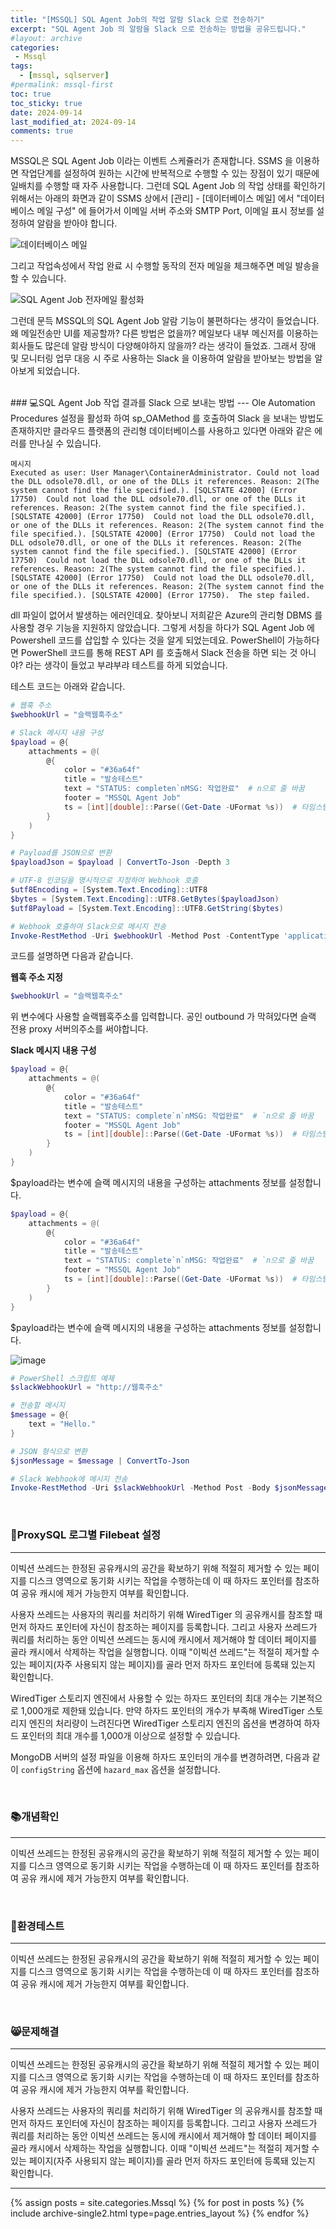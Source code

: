 ```yaml
---
title: "[MSSQL] SQL Agent Job의 작업 알람 Slack 으로 전송하기"
excerpt: "SQL Agent Job 의 알람을 Slack 으로 전송하는 방법을 공유드립니다."
#layout: archive
categories:
 - Mssql
tags:
  - [mssql, sqlserver]
#permalink: mssql-first
toc: true
toc_sticky: true
date: 2024-09-14
last_modified_at: 2024-09-14
comments: true
---
```


MSSQL은 SQL Agent Job 이라는 이벤트 스케쥴러가 존재합니다. SSMS 을 이용하면 작업단계를 설정하여 원하는 시간에 반복적으로 수행할 수 있는 장점이 있기 때문에 일배치를 수행할 때 자주 사용합니다. 그런데 SQL Agent Job 의 작업 상태를 확인하기 위해서는 아래의 화면과 같이 SSMS 상에서 [관리] - [데이터베이스 메일] 에서 "데이터베이스 메일 구성" 에 들어가서 이메일 서버 주소와 SMTP Port, 이메일 표시 정보를 설정하여 알람을 받아야 합니다.

![데이터베이스 메일](https://github.com/user-attachments/assets/a80dad43-4bc9-429d-a58d-c39d13f06583)

그리고 작업속성에서 작업 완료 시 수행할 동작의 전자 메일을 체크해주면 메일 발송을 할 수 있습니다.

![SQL Agent Job 전자메일 활성화](https://github.com/user-attachments/assets/70f449c8-30e9-42d9-9e17-b699c34d2a2a)

그런데 문득 MSSQL의 SQL Agent Job 알람 기능이 불편하다는 생각이 들었습니다. 왜 메일전송만 UI를 제공할까? 다른 방법은 없을까? 메일보다 내부 메신저를 이용하는 회사들도 많은데 알람 방식이 다양해야하지 않을까? 라는 생각이 들었죠. 그래서 장애 및 모니터링 업무 대응 시 주로 사용하는 Slack 을 이용하여 알람을 받아보는 방법을 알아보게 되었습니다.

<br/>
### 💻SQL Agent Job 작업 결과를 Slack 으로 보내는 방법 
---
Ole Automation Procedures 설정을 활성화 하여 sp_OAMethod 를 호출하여 Slack 을 보내는 방법도 존재하지만 클라우드 플랫폼의 관리형 데이터베이스를 사용하고 있다면 아래와 같은 에러를 만나실 수 있습니다.

```
메시지
Executed as user: User Manager\ContainerAdministrator. Could not load the DLL odsole70.dll, or one of the DLLs it references. Reason: 2(The system cannot find the file specified.). [SQLSTATE 42000] (Error 17750)  Could not load the DLL odsole70.dll, or one of the DLLs it references. Reason: 2(The system cannot find the file specified.). 
[SQLSTATE 42000] (Error 17750)  Could not load the DLL odsole70.dll, or one of the DLLs it references. Reason: 2(The system cannot find the file specified.). [SQLSTATE 42000] (Error 17750)  Could not load the DLL odsole70.dll, or one of the DLLs it references. Reason: 2(The system cannot find the file specified.). [SQLSTATE 42000] (Error 17750)  Could not load the DLL odsole70.dll, or one of the DLLs it references. Reason: 2(The system cannot find the file specified.). [SQLSTATE 42000] (Error 17750)  Could not load the DLL odsole70.dll, or one of the DLLs it references. Reason: 2(The system cannot find the file specified.). [SQLSTATE 42000] (Error 17750).  The step failed.
```

dll 파일이 없어서 발생하는 에러인데요. 찾아보니 저희같은 Azure의 관리형 DBMS 를 사용할 경우 기능을 지원하지 않았습니다. 그렇게 서칭을 하다가 SQL Agent Job 에 Powershell 코드를 삽입할 수 있다는 것을 알게 되었는데요. PowerShell이 가능하다면 PowerShell 코드를 통해 REST API 를 호출해서 Slack 전송을 하면 되는 것 아니야? 라는 생각이 들었고 부랴부랴 테스트를 하게 되었습니다. 

테스트 코드는 아래와 같습니다.

``` powershell
# 웹훅 주소
$webhookUrl = "슬랙웹훅주소"

# Slack 메시지 내용 구성
$payload = @{
    attachments = @(
        @{
            color = "#36a64f" 
            title = "발송테스트"
            text = "STATUS: completen`nMSG: 작업완료"  # n으로 줄 바꿈
            footer = "MSSQL Agent Job"
            ts = [int][double]::Parse((Get-Date -UFormat %s))  # 타임스탬프 추가
        }
    )
}

# Payload를 JSON으로 변환
$payloadJson = $payload | ConvertTo-Json -Depth 3

# UTF-8 인코딩을 명시적으로 지정하여 Webhook 호출
$utf8Encoding = [System.Text.Encoding]::UTF8
$bytes = [System.Text.Encoding]::UTF8.GetBytes($payloadJson)
$utf8Payload = [System.Text.Encoding]::UTF8.GetString($bytes)

# Webhook 호출하여 Slack으로 메시지 전송
Invoke-RestMethod -Uri $webhookUrl -Method Post -ContentType 'application/json; charset=utf-8' -Body $utf8Payload
```


코드를 설명하면 다음과 같습니다.



**웹훅 주소 지정**

``` powershell
$webhookUrl = "슬랙웹훅주소"
```


위 변수에다 사용할 슬랙웹훅주소를 입력합니다. 공인 outbound 가 막혀있다면 슬랙 전용 proxy 서버의주소를 써야합니다.


**Slack 메시지 내용 구성**

``` powershell
$payload = @{
    attachments = @(
        @{
            color = "#36a64f"
            title = "발송테스트"
            text = "STATUS: complete`n`nMSG: 작업완료"  # `n으로 줄 바꿈
            footer = "MSSQL Agent Job"
            ts = [int][double]::Parse((Get-Date -UFormat %s))  # 타임스탬프 추가
        }
    )
}
```

$payload라는 변수에 슬랙 메시지의 내용을 구성하는 attachments 정보를 설정합니다.




``` powershell
$payload = @{
    attachments = @(
        @{
            color = "#36a64f"
            title = "발송테스트"
            text = "STATUS: complete`n`nMSG: 작업완료"  # `n으로 줄 바꿈
            footer = "MSSQL Agent Job"
            ts = [int][double]::Parse((Get-Date -UFormat %s))  # 타임스탬프 추가
        }
    )
}
```

$payload라는 변수에 슬랙 메시지의 내용을 구성하는 attachments 정보를 설정합니다.




![image](https://github.com/user-attachments/assets/40adc37a-aab5-4ede-a796-98f1f1819ff2)


```powershell
# PowerShell 스크립트 예제
$slackWebhookUrl = "http://웹훅주소"

# 전송할 메시지
$message = @{
    text = "Hello."
}

# JSON 형식으로 변환
$jsonMessage = $message | ConvertTo-Json

# Slack Webhook에 메시지 전송
Invoke-RestMethod -Uri $slackWebhookUrl -Method Post -Body $jsonMessage -ContentType "application/json"
```


<br/>

### 🙈ProxySQL 로그별 Filebeat 설정
---
이빅션 쓰레드는 한정된 공유캐시의 공간을 확보하기 위해 적절히 제거할 수 있는 페이지를 디스크 영역으로 동기화 시키는 작업을 수행하는데 이 때 하자드 포인터를 참조하여 공유 캐시에 제거 가능한지 여부를 확인합니다. 

사용자 쓰레드는 사용자의 쿼리를 처리하기 위해 WiredTiger 의 공유캐시를 참조할 때 먼저 하자드 포인터에 자신이 참조하는 페이지를 등록합니다. 그리고 사용자 쓰레드가 쿼리를 처리하는 동안 이빅션 쓰레드는 동시에 캐시에서 제거해야 할 데이터 페이지를 골라 캐시에서 삭제하는 작업을 실행합니다. 이때 "이빅션 쓰레드"는 적절히 제거할 수 있는 페이지(자주 사용되지 않는 페이지)를 골라 먼저 하자드 포인터에 등록돼 있는지 확인합니다.

WiredTiger 스토리지 엔진에서 사용할 수 있는 하자드 포인터의 최대 개수는 기본적으로 1,000개로 제한돼 있습니다. 만약 하자드 포인터의 개수가 부족해 WiredTiger 스토리지 엔진의 처리량이 느려진다면 WiredTiger 스토리지 엔진의 옵션을 변경하여 하자드 포인터의 최대 개수를 1,000개 이상으로 설정할 수 있습니다.

MongoDB 서버의 설정 파일을 이용해 하자드 포인터의 개수를 변경하려면, 다음과 같이 `configString` 옵션에 `hazard_max` 옵션을 설정합니다.

<br/>

### 📚개념확인
---
이빅션 쓰레드는 한정된 공유캐시의 공간을 확보하기 위해 적절히 제거할 수 있는 페이지를 디스크 영역으로 동기화 시키는 작업을 수행하는데 이 때 하자드 포인터를 참조하여 공유 캐시에 제거 가능한지 여부를 확인합니다. 

<br/>

### 🚀환경테스트
---
이빅션 쓰레드는 한정된 공유캐시의 공간을 확보하기 위해 적절히 제거할 수 있는 페이지를 디스크 영역으로 동기화 시키는 작업을 수행하는데 이 때 하자드 포인터를 참조하여 공유 캐시에 제거 가능한지 여부를 확인합니다. 

<br/>

### 😸문제해결
---
이빅션 쓰레드는 한정된 공유캐시의 공간을 확보하기 위해 적절히 제거할 수 있는 페이지를 디스크 영역으로 동기화 시키는 작업을 수행하는데 이 때 하자드 포인터를 참조하여 공유 캐시에 제거 가능한지 여부를 확인합니다. 

사용자 쓰레드는 사용자의 쿼리를 처리하기 위해 WiredTiger 의 공유캐시를 참조할 때 먼저 하자드 포인터에 자신이 참조하는 페이지를 등록합니다. 그리고 사용자 쓰레드가 쿼리를 처리하는 동안 이빅션 쓰레드는 동시에 캐시에서 제거해야 할 데이터 페이지를 골라 캐시에서 삭제하는 작업을 실행합니다. 이때 "이빅션 쓰레드"는 적절히 제거할 수 있는 페이지(자주 사용되지 않는 페이지)를 골라 먼저 하자드 포인터에 등록돼 있는지 확인합니다.

---

{% assign posts = site.categories.Mssql %}
{% for post in posts %} {% include archive-single2.html type=page.entries_layout %} {% endfor %}